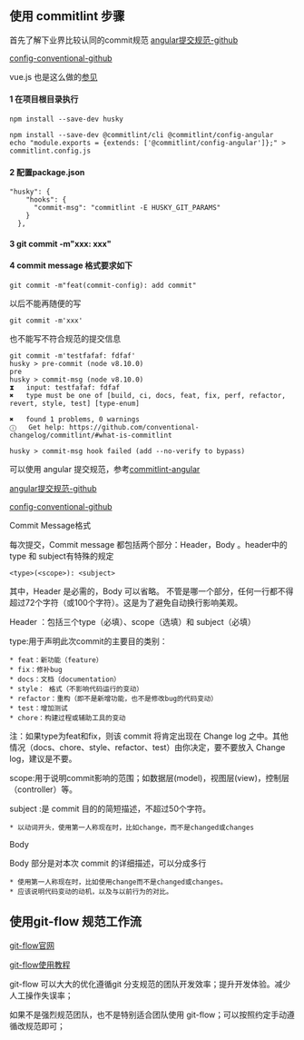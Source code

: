 
## 使用 commitlint 步骤

首先了解下业界比较认同的commit规范
[angular提交规范-github](https://github.com/angular/angular/blob/master/CONTRIBUTING.md#commit)

[config-conventional-github](https://github.com/conventional-changelog/commitlint/tree/master/%40commitlint/config-conventional#type-enum)

vue.js 也是这么做的[参见](https://github.com/vuejs/vue/commits/dev)


#### 1 在项目根目录执行

```
npm install --save-dev husky

npm install --save-dev @commitlint/cli @commitlint/config-angular 
echo "module.exports = {extends: ['@commitlint/config-angular']};" > commitlint.config.js
```

#### 2 配置package.json
```
"husky": {
    "hooks": {
      "commit-msg": "commitlint -E HUSKY_GIT_PARAMS"
    }
  },
```

#### 3 git commit -m"xxx: xxx"

#### 4 commit message 格式要求如下

```
git commit -m"feat(commit-config): add commit"
```

以后不能再随便的写 

```
git commit -m'xxx'
```

也不能写不符合规范的提交信息

```
git commit -m'testfafaf: fdfaf'
husky > pre-commit (node v8.10.0)
pre
husky > commit-msg (node v8.10.0)
⧗   input: testfafaf: fdfaf
✖   type must be one of [build, ci, docs, feat, fix, perf, refactor, revert, style, test] [type-enum]

✖   found 1 problems, 0 warnings
ⓘ   Get help: https://github.com/conventional-changelog/commitlint/#what-is-commitlint

husky > commit-msg hook failed (add --no-verify to bypass)
```

可以使用 angular 提交规范，参考[commitlint-angular](https://www.npmjs.com/package/@commitlint/config-angular)



[angular提交规范-github](https://github.com/angular/angular/blob/master/CONTRIBUTING.md#commit)

[config-conventional-github](https://github.com/conventional-changelog/commitlint/tree/master/%40commitlint/config-conventional#type-enum)



Commit Message格式

每次提交，Commit message 都包括两个部分：Header，Body 。header中的 type 和 subject有特殊的规定

    <type>(<scope>): <subject>

其中，Header 是必需的，Body 可以省略。 不管是哪一个部分，任何一行都不得超过72个字符（或100个字符）。这是为了避免自动换行影响美观。

Header ：包括三个type（必填）、scope（选填）和 subject（必填）

type:用于声明此次commit的主要目的类别：


    * feat：新功能（feature）
    * fix：修补bug
    * docs：文档（documentation）
    * style： 格式（不影响代码运行的变动）
    * refactor：重构（即不是新增功能，也不是修改bug的代码变动）
    * test：增加测试
    * chore：构建过程或辅助工具的变动

注：如果type为feat和fix，则该 commit 将肯定出现在 Change log 之中。其他情况（docs、chore、style、refactor、test）由你决定，要不要放入 Change log，建议是不要。

scope:用于说明commit影响的范围；如数据层(model)，视图层(view)，控制层（controller）等。



subject  :是 commit 目的的简短描述，不超过50个字符。

    * 以动词开头，使用第一人称现在时，比如change，而不是changed或changes

Body

Body 部分是对本次 commit 的详细描述，可以分成多行

    * 使用第一人称现在时，比如使用change而不是changed或changes。
    * 应该说明代码变动的动机，以及与以前行为的对比。


## 使用git-flow 规范工作流

[git-flow官网](http://danielkummer.github.io/git-flow-cheatsheet/index.zh_CN.html)

[git-flow使用教程](https://www.erichain.me/2016/03/22/2016-03-22-use-gitflow-to-automate-workflow/)

git-flow 可以大大的优化遵循git 分支规范的团队开发效率；提升开发体验。减少人工操作失误率；

如果不是强烈规范团队，也不是特别适合团队使用 git-flow；可以按照约定手动遵循改规范即可；


